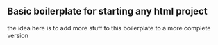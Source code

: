 ## Basic boilerplate for starting any html project
the idea here is to add more stuff to this boilerplate to a more complete version
